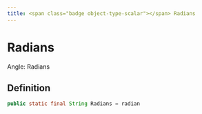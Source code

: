 ```yaml
---
title: <span class="badge object-type-scalar"></span> Radians
---
```

# <span class="badge object-type-scalar"></span> Radians

Angle: Radians

## Definition

```java
public static final String Radians = radian
```
